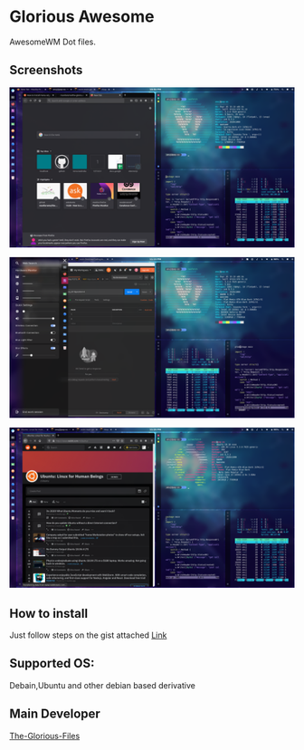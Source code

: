 # Glorious Awesome 

AwesomeWM Dot files.

## Screenshots

![Base Desktop on POP OS](https://github.com/Bearbobs/glorious-awesome-debian/blob/master/screenshots/snap2.png)

![Sidebar](https://github.com/Bearbobs/glorious-awesome-debian/blob/master/screenshots/snap1.png)

![Base Desktop](https://github.com/Bearbobs/glorious-awesome-debian/blob/master/screenshots/snap3.png)

## How to install

Just follow steps on the gist attached [Link](https://gist.github.com/Bearbobs/2b744adda0a5151d4530ba763de993ef)

## Supported OS:

Debain,Ubuntu and other debian based derivative

## Main Developer

[The-Glorious-Files](https://github.com/manilarome/the-glorious-dotfiles)

